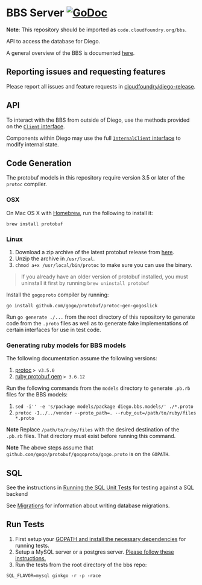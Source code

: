 # BBS Server [![GoDoc](https://godoc.org/github.com/cloudfoundry/bbs?status.svg)](https://godoc.org/github.com/cloudfoundry/bbs)

**Note**: This repository should be imported as `code.cloudfoundry.org/bbs`.

API to access the database for Diego.

A general overview of the BBS is documented [here](doc).

## Reporting issues and requesting features

Please report all issues and feature requests in [cloudfoundry/diego-release](https://github.com/cloudfoundry/diego-release/issues).

## API

To interact with the BBS from outside of Diego, use the methods provided on the
[`Client` interface](https://godoc.org/github.com/cloudfoundry/bbs#Client).

Components within Diego may use the full [`InternalClient`
interface](https://godoc.org/github.com/cloudfoundry/bbs#InternalClient) to modify internal state.

## Code Generation

The protobuf models in this repository require version 3.5 or later of the `protoc` compiler.

### OSX

On Mac OS X with [Homebrew](http://brew.sh/), run the following to install it:

```
brew install protobuf
```

### Linux

1. Download a zip archive of the latest protobuf release from [here](https://github.com/google/protobuf/releases).
1. Unzip the archive in `/usr/local`.
1. `chmod a+x /usr/local/bin/protoc` to make sure you can use the binary.

> If you already have an older version of protobuf installed, you must
> uninstall it first by running `brew uninstall protobuf`

Install the `gogoproto` compiler by running:

```
go install github.com/gogo/protobuf/protoc-gen-gogoslick
```

Run `go generate ./...` from the root directory of this repository to generate code from the `.proto` files as well as to generate fake implementations of certain interfaces for use in test code.

### Generating ruby models for BBS models

The following documentation assume the following versions:

1. [protoc](https://github.com/google/protobuf/releases) `> v3.5.0`
2. [ruby protobuf gem](https://github.com/ruby-protobuf/protobuf) `> 3.6.12`

Run the following commands from the `models` directory to generate `.pb.rb`
files for the BBS models:

1. `sed -i'' -e 's/package models/package diego.bbs.models/' ./*.proto`
1. `protoc -I../../vendor --proto_path=. --ruby_out=/path/to/ruby/files *.proto`

**Note** Replace `/path/to/ruby/files` with the desired destination of the
`.pb.rb` files. That directory must exist before running this command.

**Note** The above steps assume that
`github.com/gogo/protobuf/gogoproto/gogo.proto` is on the `GOPATH`.

## SQL

See the instructions in [Running the SQL Unit Tests](https://github.com/cloudfoundry/diego-release/blob/develop/CONTRIBUTING.md#running-the-sql-unit-tests)
for testing against a SQL backend

See [Migrations](https://github.com/cloudfoundry/bbs/blob/master/doc/bbs-migration.md) for information about writing database migrations.

## Run Tests

1. First setup your [GOPATH and install the necessary dependencies](https://github.com/cloudfoundry/diego-release/blob/develop/CONTRIBUTING.md#initial-setup) for running tests.
1. Setup a MySQL server or a postgres server. [Please follow these instructions.](https://github.com/cloudfoundry/diego-release/blob/develop/CONTRIBUTING.md#running-the-sql-unit-tests)
1. Run the tests from the root directory of the bbs repo:
```
SQL_FLAVOR=mysql ginkgo -r -p -race
```
